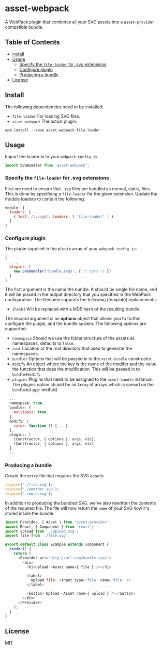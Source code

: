 # asset-webpack

A WebPack plugin that combines all your SVG assets into a `asset-provider`
compatible bundle.

## Table of Contents

- [Install](#install)
- [Usage](#usage)
  - [Specify the `file-loader` for .svg extensions](#specify-the-file-loader-for-svg-extensions)
  - [Configure plugin](#configure-plugin)
  - [Producing a bundle](#producing-a-bundle)
- [License](#license)

## Install

The following dependencies need to be installed:

- `file-loader` For loading SVG files.
- `asset-webpack` The actual plugin.

```
npm install --save asset-webpack file-loader
```

## Usage

Import the loader in to your `webpack.config.js`:

```js
import SVGBundler from 'asset-webpack';
```

### Specify the `file-loader` for .svg extensions

First we need to ensure that `.svg` files are handled as normal, static, files.
This is done by specifying a `file-loader` for the given extension. Update the
module loaders to contain the following:

```js
module: {
  loaders: [
    { test: /\.svg$/, loaders: [ 'file-loader' ] }
  ]
}
```

### Configure plugin

The plugin supplied in the `plugin` array of your `webpack.config.js`:

```js
{
  ...,
  plugins: [
    new SVGBundler('bundle.svgs', { /* opts */ })
  ]
}
```

The first argument is the name the bundle. It should be single file name, and
it will be placed in the output directory that you specified in the WebPack
configuration. The filename supports the following (template) replacements:

- `[hash]` Will be replaced with a MD5 hash of the resulting bundle.

The second argument is an **options** object that allows you to further
configure the plugin, and the bundle system. The following options are
supported:

- `namespace` Should we use the folder structure of the assets as namespaces,
  defaults to `false`.
- `root` Location of the root directory that used to generate the namespaces.
- `bundler` Options that will be passed in to the `asset-bundle` constructor.
- `modify` An object where the key is the name of the modifer and the value the
  function that does the modification. This will be passed in to `bundle#modify`.
- `plugins` Plugins that need to be assigned to the `asset-bundle` instance.
  The plugins option should be an `Array` of arrays which is spread on the
  `bundle#plugin` method.


```js
  ...
  namespace: true,
  bundler: {
    multipass: true,
  },
  modify: {
    color: function () { .. }
  },
  plugins: [
    [Constructor, { options }, args, etc],
    [Constructor, { options }, args, etc]
  ]
  ...
```

### Producing a bundle

Create the `entry` file that requires the SVG assets:

```js
require('./file.svg');
require('./another.svg');
require('./more.svg');
```

In addition to producing the bundled SVG, we've also rewritten the contents of
the required file. The file will now return the `name` of your SVG how it's
stored inside the bundle.

```js
import Provider, { Asset } from 'asset-provider';
import React, { Component } from 'react';
import upload from './upload.svg';
import file from './file.svg';

export default class Example extends Component {
  render() {
    return (
      <Provider uri='http://url.com/bundle.svgs'>
        <div>
          <h1>Upload <Asset name={ file } /></h1>

          <label>
            Upload file: <input type='file' name='file' />
          </label>

          <button> Upload <Asset name={ upload } /></button>
        </div>
      </Provider>
    );
  }
}
```

## License

[MIT](LICENSE)
